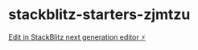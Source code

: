 # stackblitz-starters-zjmtzu

[Edit in StackBlitz next generation editor ⚡️](https://stackblitz.com/~/github.com/teoblind/stackblitz-starters-zjmtzu)